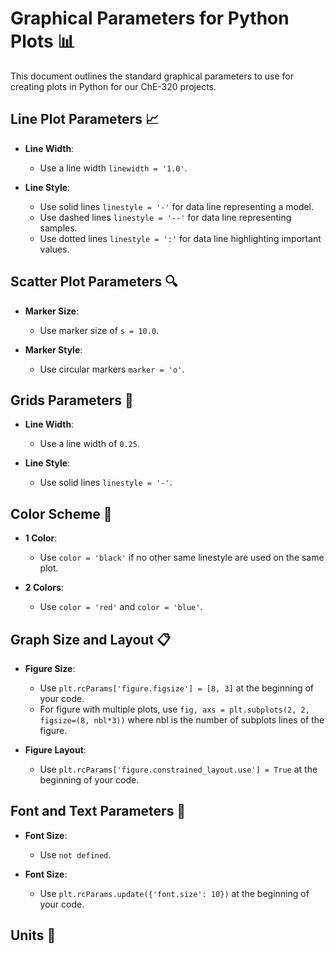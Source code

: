 # Graphical Parameters for Python Plots 📊

This document outlines the standard graphical parameters to use for creating plots in Python for our ChE-320 projects.

## Line Plot Parameters 📈

- **Line Width**: 
  - Use a line width `linewidth = '1.0'`.

- **Line Style**:
  - Use solid lines `linestyle = '-'` for data line representing a model.
  - Use dashed lines `linestyle = '--'` for data line representing samples.
  - Use dotted lines `linestyle = ':'` for data line highlighting important values.

## Scatter Plot Parameters 🔍

- **Marker Size**:
  - Use marker size of `s = 10.0`.

- **Marker Style**:
  - Use circular markers `marker = 'o'`.
 
## Grids Parameters 📐

- **Line Width**: 
  - Use a line width of `0.25`.

- **Line Style**:
  - Use solid lines `linestyle = '-'`.

## Color Scheme 🎨

- **1 Color**:
  - Use `color = 'black'` if no other same linestyle are used on the same plot.

- **2 Colors**:
  - Use `color = 'red'` and `color = 'blue'`.

## Graph Size and Layout 📋

- **Figure Size**:
  - Use `plt.rcParams['figure.figsize'] = [8, 3]` at the beginning of your code.
  - For figure with multiple plots, use `fig, axs = plt.subplots(2, 2, figsize=(8, nbl*3))` where nbl is the number of subplots lines of the figure.
 
- **Figure Layout**:
  - Use `plt.rcParams['figure.constrained_layout.use'] = True` at the beginning of your code.

## Font and Text Parameters 📝

- **Font Size**:
  - Use `not defined`.

- **Font Size**:
  - Use `plt.rcParams.update({'font.size': 10})` at the beginning of your code.
 
## Units 📏

